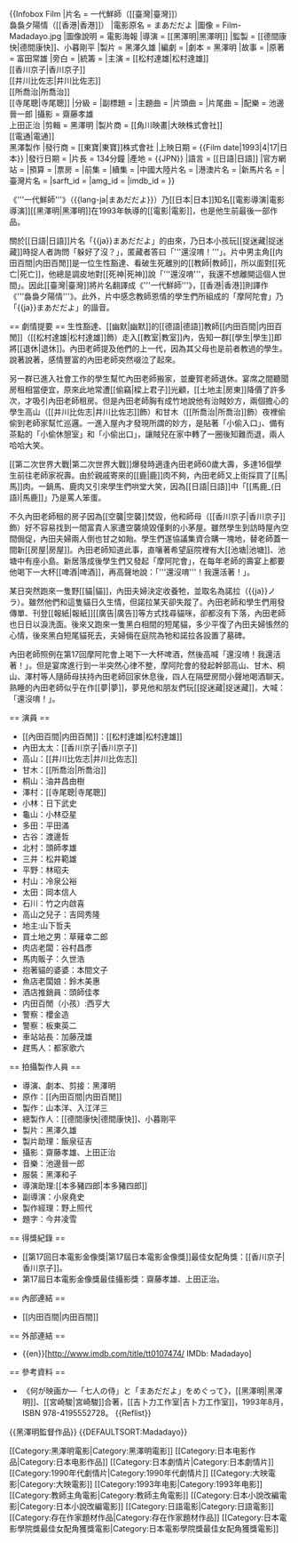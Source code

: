 {{Infobox Film
|片名          = 一代鮮師（[[臺灣|臺灣]]）<br>裊裊夕陽情（[[香港|香港]]）
|電影原名      = まあだだよ
|圖像          = Film-Madadayo.jpg
|圖像說明      = 電影海報
|導演          = [[黑澤明|黑澤明]]
|監製          = [[德間康快|德間康快]]、小暮剛平
|製片          = 黑澤久雄
|編劇          = 
|劇本          = 黑澤明
|故事          = 
|原著          = 富田常雄
|旁白          = 
|統籌          = 
|主演          = [[松村達雄|松村達雄]]<br>[[香川京子|香川京子]]<br>[[井川比佐志|井川比佐志]]<br>[[所喬治|所喬治]]<br>[[寺尾聰|寺尾聰]]
|分級          = 
|副標題        = 
|主題曲        = 
|片頭曲        = 
|片尾曲        = 
|配樂          = 池邊晉一郎
|攝影          = 齋藤孝雄<br>上田正治
|剪輯          = 黑澤明
|製片商        = [[角川映畫|大映株式會社]]<br>[[電通|電通]]<br>黑澤製作
|發行商        = [[東寶|東寶]]株式會社
|上映日期      = {{Film date|1993|4|17|日本}}
|發行日期      = 
|片長          = 134分鐘
|產地          = {{JPN}}
|語言          = [[日語|日語]]
|官方網站      = 
|預算          = 
|票房          = 
|前集          = 
|續集          = 
|中國大陸片名  = 
|港澳片名      = 
|新馬片名      = 
|臺灣片名      = 
|sarft_id    = <!-- 公映許可號碼 -->
|amg_id      = <!-- AMG（All Media Guide）ID -->
|imdb_id     = <!-- IMDB（互聯網電影數據庫）ID -->
}}

《'''一代鮮師'''》（{{lang-ja|まあだだよ}}）乃[[日本|日本]]知名[[電影導演|電影導演]][[黑澤明|黑澤明]]在1993年執導的[[電影|電影]]，也是他生前最後一部作品。

關於[[日語|日語]]片名「{{ja}}まあだだよ」的由來，乃日本小孩玩[[捉迷藏|捉迷藏]]時捉人者詢問「躲好了沒？」，匿藏者答曰「'''還沒唷！'''」。片中男主角[[内田百間|内田百閒]]是一位生性豁達、看破生死離別的[[教師|教師]]，所以面對[[死亡|死亡]]，他總是調皮地對[[死神|死神]]說「'''還沒唷'''，我還不想離開這個人世間」。因此[[臺灣|臺灣]]將片名翻譯成《'''一代鮮師'''》，[[香港|香港]]則譯作《'''裊裊夕陽情'''》。此外，片中感念教師恩情的學生們所組成的「摩阿陀會」乃「{{ja}}まあだだよ」的諧音。

== 劇情提要 ==
生性豁達、[[幽默|幽默]]的[[德語|德語]]教師[[内田百間|内田百閒]]（[[松村達雄|松村達雄]]飾）走入[[教室|教室]]內，告知一群[[學生|學生]]即將[[退休|退休]]。內田老師提及他們的上一代，因為其父母也是前者教過的學生。說著說著，感情豐富的內田老師突然啜泣了起來。

另一群已進入社會工作的學生幫忙內田老師搬家，並慶賀老師退休。宴席之間聽聞房租相當便宜，原來此地常遭[[偷竊|樑上君子]]光顧，[[土地主|房東]]降價了許多次，才吸引內田老師租房。但是內田老師胸有成竹地說他有治賊妙方，兩個擔心的學生高山（[[井川比佐志|井川比佐志]]飾）和甘木（[[所喬治|所喬治]]飾）夜裡偷偷到老師家幫忙巡邏。一進入屋內才發現所謂的妙方，是貼著「小偷入口」、備有茶點的「小偷休憩室」和「小偷出口」，讓賊兒在家中轉了一圈後知難而退，兩人哈哈大笑。

[[第二次世界大戰|第二次世界大戰]]爆發時適逢內田老師60歲大壽，多達16個學生前往老師家祝壽。由於親戚寄來的[[鹿|鹿]]肉不夠，內田老師又上街採買了[[馬|馬]]肉。一鍋馬、鹿肉又引來學生們哄堂大笑，因為[[日語|日語]]中「[[馬鹿_(日語)|馬鹿]]」乃是罵人笨蛋。

不久內田老師租的房子因為[[空襲|空襲]]焚毀，他和師母（[[香川京子|香川京子]]飾）好不容易找到一間富貴人家遭空襲燒毀僅剩的小茅屋。雖然學生到訪時屋內空間侷促，內田夫婦兩人倒也甘之如飴。學生們遂協議集資合購一塊地，替老師蓋一間新[[房屋|房屋]]。內田老師知道此事，直嚷著希望庭院裡有大[[池塘|池塘]]、池塘中有座小島。新居落成後學生們又發起「摩阿陀會」，在每年老師的壽宴上都要他喝下一大杯[[啤酒|啤酒]]，再高聲地說：「'''還沒唷'''！我還活著！」。

某日突然跑來一隻野[[貓|貓]]，內田夫婦決定收養牠，並取名為諾拉（{{ja}}ノラ）。雖然他們和這隻貓日久生情，但諾拉某天卻失蹤了。內田老師和學生們用發傳單、刊登[[報紙|報紙]][[廣告|廣告]]等方式找尋貓咪，卻都沒有下落，內田老師也日日以淚洗面。後來又跑來一隻黑白相間的短尾貓，多少平復了內田夫婦悵然的心情，後來黑白短尾貓死去，夫婦倆在庭院為牠和諾拉各設置了墓碑。

內田老師照例在第17回摩阿陀會上喝下一大杯啤酒，然後高喊「還沒唷！我還活著！」。但是宴席進行到一半突然心律不整，摩阿陀會的發起幹部高山、甘木、桐山、澤村等人隨師母扶持內田老師回家休息後，四人在隔壁房間小聲地喝酒聊天。熟睡的內田老師似乎在作[[夢|夢]]，夢見他和朋友們玩[[捉迷藏|捉迷藏]]，大喊：「還沒唷！」。

== 演員 ==
* [[內田百間|内田百閒]]：[[松村達雄|松村達雄]]
* 內田太太：[[香川京子|香川京子]]
* 高山：[[井川比佐志|井川比佐志]]
* 甘木：[[所喬治|所喬治]]
* 桐山：油井昌由樹
* 澤村：[[寺尾聰|寺尾聰]]
* 小林：日下武史
* 龜山：小林亞星
* 多田：平田滿
* 古谷：渡邊哲
* 北村：頭師孝雄
* 三井：松井範雄
* 平野：林昭夫
* 村山：冷泉公裕
* 太田：岡本信人
* 石川：竹之内啟喜
* 高山之兒子：吉岡秀隆
* 地主:山下哲夫
* 買土地之男：草薙幸二郎
* 肉店老闆：谷村昌彥
* 馬肉販子：久世浩
* 抱著貓的婆婆：本間文子
* 魚店老闆娘：鈴木美惠
* 酒店推銷員：頭師佳孝
* 内田百閒（小孩）:西亨大
* 警察：櫻金造
* 警察：板東英二
* 車站站長：加藤茂雄
* 趕馬人：都家歌六

== 拍攝製作人員 ==
* 導演、劇本、剪接：黑澤明
* 原作：[[內田百間|内田百閒]]
* 製作：山本洋、入江洋三
* 總製作人：[[德間康快|德間康快]]、小暮剛平
* 製片：黑澤久雄
* 製片助理：飯泉征吉
* 攝影：齋藤孝雄、上田正治
* 音樂：池邊晉一郎
* 服裝：黑澤和子
* 導演助理:[[本多豬四郎|本多豬四郎]]
* 副導演：小泉堯史
* 製作經理：野上照代
* 題字：今井凌雪

== 得獎紀錄 ==
* [[第17回日本電影金像獎|第17屆日本電影金像獎]]最佳女配角獎：[[香川京子|香川京子]]。
* 第17屆日本電影金像獎最佳攝影獎：齋藤孝雄、上田正治。

== 內部連結 ==
* [[内田百間|内田百間]]

== 外部連結 ==
* {{en}}[http://www.imdb.com/title/tt0107474/ IMDb: Madadayo]

== 參考資料 ==
* 《何が映画か―「七人の侍」と「まあだだよ」をめぐって》，[[黑澤明|黑澤明]]、[[宮崎駿|宮崎駿]]合著，[[吉卜力工作室|吉卜力工作室]]，1993年8月，ISBN 978-4195552728。
{{Reflist}}

{{黑澤明監督作品}}
{{DEFAULTSORT:Madadayo}}

[[Category:黑澤明電影|Category:黑澤明電影]]
[[Category:日本电影作品|Category:日本电影作品]]
[[Category:日本劇情片|Category:日本劇情片]]
[[Category:1990年代劇情片|Category:1990年代劇情片]]
[[Category:大映電影|Category:大映電影]]
[[Category:1993年电影|Category:1993年电影]]
[[Category:教師主角電影|Category:教師主角電影]]
[[Category:日本小說改編電影|Category:日本小說改編電影]]
[[Category:日語電影|Category:日語電影]]
[[Category:存在作家題材作品|Category:存在作家題材作品]]
[[Category:日本電影學院獎最佳女配角獲獎電影|Category:日本電影學院獎最佳女配角獲獎電影]]